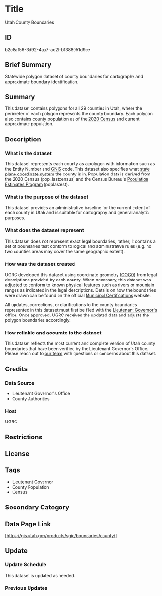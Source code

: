 # Title

Utah County Boundaries

## ID

b2c8af56-3d92-4aa7-ac2f-b1388051d9ce

## Brief Summary

Statewide polygon dataset of county boundaries for cartography and approximate boundary identification.

## Summary

This dataset contains polygons for all 29 counties in Utah, where the perimeter of each polygon represents the county boundary. Each polygon also contains county population as of the [2020 Census](https://www.census.gov/library/stories/state-by-state/utah-population-change-between-census-decade.html) and current approximate population.

## Description

### What is the dataset

This dataset represents each county as a polygon with information such as the Entity Number and [GNIS](https://www.usgs.gov/tools/geographic-names-information-system-gnis) code. This dataset also specifies what [state plane coordinate system](https://www.usgs.gov/faqs/what-state-plane-coordinate-system-can-gps-provide-coordinates-these-values#:~:text=The%20State%20Plane%20Coordinate%20System%20(SPCS)%2C%20which%20is%20only,the%20state's%20size%20and%20shape.) the county is in. Population data is derived from the 2020 Census (pop_lastcensus) and the Census Bureau's [Population Estimates Program](https://www.census.gov/programs-surveys/popest.html) (poplastest).

### What is the purpose of the dataset

This dataset provides an administrative baseline for the current extent of each county in Utah and is suitable for cartography and general analytic purposes.

### What does the dataset represent

This dataset does not represent exact legal boundaries, rather, it contains a set of boundaries that conform to logical and administrative rules (e.g. no two counties areas may cover the same geographic extent).

### How was the dataset created

UGRC developed this dataset using coordinate geometry ([COGO](https://pro.arcgis.com/en/pro-app/latest/help/editing/introduction-to-cogo.htm)) from legal descriptions provided by each county. When necessary, this dataset was adjusted to conform to known physical features such as rivers or mountain ranges as indicated in the legal descriptions. Details on how the boundaries were drawn can be found on the official [Municipal Certifications](https://municert.utah.gov/) website.

All updates, corrections, or clarifications to the county boundaries represented in this dataset must first be filed with the [Lieutenant Governor's](https://ltgovernor.utah.gov/) office. Once approved, UGRC receives the updated data and adjusts the polygon boundaries accordingly.

### How reliable and accurate is the dataset

This dataset reflects the most current and complete version of Utah county boundaries that have been verified by the Lieutenant Governor's Office. Please reach out to [our team](https://gis.utah.gov/contact/) with questions or concerns about this dataset.

## Credits

### Data Source

- Lieutenant Governor's Office
- County Authorities

### Host

UGRC

## Restrictions

## License

## Tags

- Lieutenant Governor
- County Population
- Census

## Secondary Category

## Data Page Link

[https://gis.utah.gov/products/sgid/boundaries/county/]

## Update

### Update Schedule

This dataset is updated as needed.

### Previous Updates
